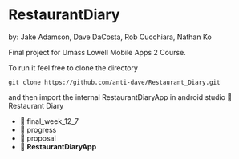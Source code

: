 # RestaurantDiary
by: Jake Adamson, Dave DaCosta, Rob Cucchiara, Nathan Ko

Final project for Umass Lowell Mobile Apps 2 Course. 

To run it feel free to clone the directory 
```git
git clone https://github.com/anti-dave/Restaurant_Diary.git
```

and then import the internal RestaurantDiaryApp in android studio 
:file_folder:Restaurant Diary
- :file_folder: final_week_12_7
- :file_folder: progress
- :file_folder: proposal
- :file_folder: **RestaurantDiaryApp**
